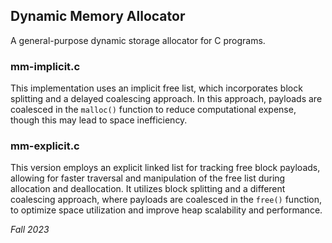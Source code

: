 ## Dynamic Memory Allocator
A general-purpose dynamic storage allocator for C programs.

### mm-implicit.c
This implementation uses an implicit free list, which incorporates block splitting and a delayed coalescing approach. In this approach, payloads are coalesced in the `malloc()` function to reduce computational expense, though this may lead to space inefficiency.

### mm-explicit.c
This version employs an explicit linked list for tracking free block payloads, allowing for faster traversal and manipulation of the free list during allocation and deallocation. It utilizes block splitting and a different coalescing approach, where payloads are coalesced in the `free()` function, to optimize space utilization and improve heap scalability and performance.

_Fall 2023_

